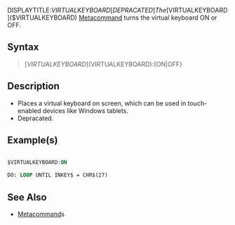 DISPLAYTITLE:$VIRTUALKEYBOARD
[DEPRACATED] The [$VIRTUALKEYBOARD]($VIRTUALKEYBOARD) [Metacommand](Metacommand) turns the virtual keyboard ON or OFF.


## Syntax

>  [$VIRTUALKEYBOARD]($VIRTUALKEYBOARD):{ON|OFF}


## Description

* Places a virtual keyboard on screen, which can be used in touch-enabled devices like Windows tablets.
* Depracated.


## Example(s)


```vb

$VIRTUALKEYBOARD:ON

DO: LOOP UNTIL INKEY$ = CHR$(27) 

```


## See Also

* [Metacommand](Metacommand)s




